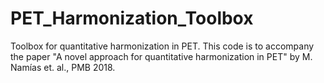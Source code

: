 # PET_Harmonization_Toolbox
Toolbox for quantitative harmonization in PET. This code is to accompany the paper "A novel approach for quantitative harmonization in PET" by M. Namías et. al., PMB 2018.
